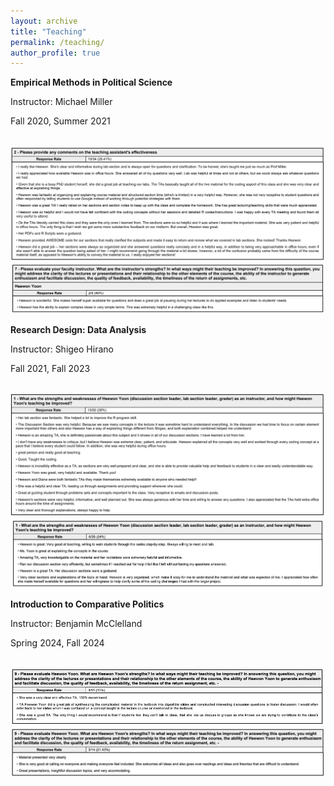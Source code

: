 ```yaml
---
layout: archive
title: "Teaching"
permalink: /teaching/
author_profile: true
---
```


**Empirical Methods in Political Science**

Instructor: Michael Miller

Fall 2020, Summer 2021

<br/><img src='/images/method_fall20.png'>
<br/><img src='/images/method_summer21.png'>


**Research Design: Data Analysis**

Instructor: Shigeo Hirano

Fall 2021, Fall 2023

<br/><img src='/images/method_fall21.png'>
<br/><img src='/images/method_fall23.png'>


**Introduction to Comparative Politics**

Instructor: Benjamin McClelland 

Spring 2024, Fall 2024

<br/><img src='/images/cp_fall24.png'>
<br/><img src='/images/cp_spring24.png'>